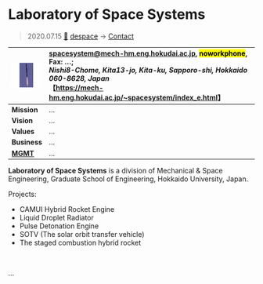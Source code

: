 # Laboratory of Space Systems
> 2020.07.15 [🚀](../../index/index.md) [despace](../index.md) → [Contact](../contact.md)

|[![](../f/con/l/lab_of_space_systems_logo1_thumb.jpg)](../f/con/l/lab_of_space_systems_logo1.png)|<spacesystem@mech-hm.eng.hokudai.ac.jp>, <mark>noworkphone</mark>, Fax: …;<br> *Nishi8-Chome, Kita13-jo, Kita-ku, Sapporo-shi, Hokkaido 060-8628, Japan*<br> 【<https://mech-hm.eng.hokudai.ac.jp/~spacesystem/index_e.html>】|
|:--|:--|
|**Mission**|…|
|**Vision**|…|
|**Values**|…|
|**Business**|…|
|**[MGMT](../mgmt.md)**|…|

**Laboratory of Space Systems** is a division of Mechanical & Space Engineering, Graduate School of Engineering, Hokkaido University, Japan.

Projects:

   - CAMUI Hybrid Rocket Engine
   - Liquid Droplet Radiator
   - Pulse Detonation Engine
   - SOTV (The solar orbit transfer vehicle)
   - The staged combustion hybrid rocket

<p style="page-break-after:always"> </p>

…

